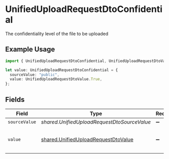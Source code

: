 # UnifiedUploadRequestDtoConfidential

The confidentiality level of the file to be uploaded

## Example Usage

```typescript
import { UnifiedUploadRequestDtoConfidential, UnifiedUploadRequestDtoValue } from "@stackone/stackone-client-ts/sdk/models/shared";

let value: UnifiedUploadRequestDtoConfidential = {
  sourceValue: "public",
  value: UnifiedUploadRequestDtoValue.True,
};
```

## Fields

| Field                                                                                             | Type                                                                                              | Required                                                                                          | Description                                                                                       | Example                                                                                           |
| ------------------------------------------------------------------------------------------------- | ------------------------------------------------------------------------------------------------- | ------------------------------------------------------------------------------------------------- | ------------------------------------------------------------------------------------------------- | ------------------------------------------------------------------------------------------------- |
| `sourceValue`                                                                                     | *shared.UnifiedUploadRequestDtoSourceValue*                                                       | :heavy_minus_sign:                                                                                | N/A                                                                                               | public                                                                                            |
| `value`                                                                                           | [shared.UnifiedUploadRequestDtoValue](../../../sdk/models/shared/unifieduploadrequestdtovalue.md) | :heavy_minus_sign:                                                                                | Whether the file is confidential or not                                                           | true                                                                                              |